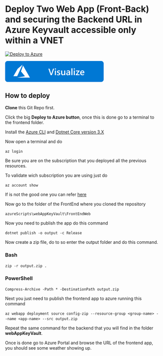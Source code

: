 # Deploy Two Web App (Front-Back) and securing the Backend URL in Azure Keyvault accessible only within a VNET

[![Deploy to Azure](https://aka.ms/deploytoazurebutton)](https://portal.azure.com/#create/Microsoft.Template/uri/https%3A%2F%2Fraw.githubusercontent.com%2Fhugogirard%2FazureScripts%2Fmaster%2FwebAppKeyVault%2Fbicep%2Fmain.json)

[![Visualize](https://raw.githubusercontent.com/Azure/azure-quickstart-templates/master/1-CONTRIBUTION-GUIDE/images/visualizebutton.svg?sanitize=true)](http://armviz.io/#/?load=https%3A%2F%2Fraw.githubusercontent.com%2Fhugogirard%2FazureScripts%2Fmaster%2FwebAppKeyVault%2Fbicep%2Fmain.json)

## How to deploy

**Clone** this Git Repo first.

Click the big **Deploy to Azure button**, once this is done go to a terminal to the frontend folder.

Install the [Azure CLI](https://docs.microsoft.com/en-us/cli/azure/install-azure-cli) and [Dotnet Core version 3.X](https://dotnet.microsoft.com/download)

Now open a terminal and do 

`
az login
`

Be sure you are on the subscription that you deployed all the previous resources.

To validate wich subscription you are using just do 

`
az account show
`

If is not the good one you can refer [here](https://docs.microsoft.com/en-us/cli/azure/account?view=azure-cli-latest)

Now go to the folder of the FrontEnd where you cloned the repository

`
azureScripts\webAppKeyVault\FrontEndWeb
`

Now you need to publish the app do this command

`
dotnet publish -o output -c Release
`

Now create a zip file, do to so enter the output folder and do this command.

### Bash
`
zip -r output.zip .
`
### PowerShell
`
Compress-Archive -Path * -DestinationPath output.zip
`

Next you just need to publish the frontend app to azure running this command

`
az webapp deployment source config-zip --resource-group <group-name> --name <app-name> --src output.zip
`

Repeat the same command for the backend that you will find in the folder **webAppKeyVault**.

Once is done go to Azure Portal and browse the URL of the frontend app, you should see some weather showing up.


